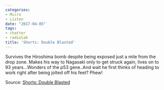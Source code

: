 ```yaml
---
categories:
- Micro
- Listen
date: "2017-04-05"
tags:
- chatter
- radiolab
title: 'Shorts: Double Blasted'
---
```


Survives the Hiroshima bomb despite being exposed just a mile from the drop zone. Makes his way to Nagasaki only to get struck again, lives on to 93 years...Wonders of the p53 gene..And wait he first thinks of heading to work right after being jolted off his feet? Phew!

Source: [Shorts: Double Blasted](https://overcast.fm/+LBYRHk)

[](https://overcast.fm/+LBYRHk)
